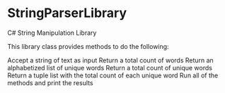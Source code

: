 # StringParserLibrary
C# String Manipulation Library

This library class provides methods to do the following:

Accept a string of text as input
Return a total count of words
Return an alphabetized list of unique words
Return a total count of unique words
Return a tuple list with the total count of each unique word
Run all of the methods and print the results